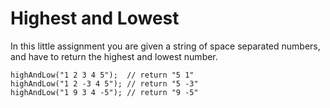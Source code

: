 # Highest and Lowest

In this little assignment you are given a string of space separated numbers, and have to return the highest and lowest
number.

````
highAndLow("1 2 3 4 5");  // return "5 1"
highAndLow("1 2 -3 4 5"); // return "5 -3"
highAndLow("1 9 3 4 -5"); // return "9 -5"
````
